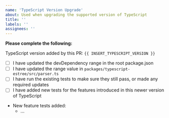 ```yaml
---
name: 'TypeScript Version Upgrade'
about: Used when upgrading the supported version of TypeScript
title: ''
labels: ''
assignees: ''
---
```


**Please complete the following:**

TypeScript version added by this PR: `{{ INSERT_TYPESCRIPT_VERSION }}`

- [ ] I have updated the devDependency range in the root package.json
- [ ] I have updated the range value in `packages/typescript-estree/src/parser.ts`
- [ ] I have run the existing tests to make sure they still pass, or made any required updates
- [ ] I have added new tests for the features introduced in this newer version of TypeScript
 -  New feature tests added:
    - ...
